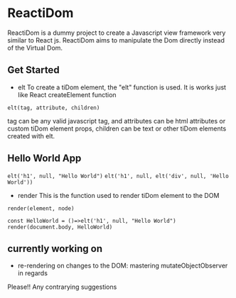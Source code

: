 # ReactiDom

ReactiDom is a dummy project to create a Javascript view framework very similar to React js. ReactiDom aims to manipulate the Dom directly instead of the Virtual Dom.


## Get Started
- elt
To create a tiDom element, the "elt" function is used. It is works just like React createElement function

`elt(tag, attribute, children)`

tag can be any valid javascript tag, and attributes can be html attributes or custom tiDom element props, children can be text or other tiDom elements created with elt.

## Hello World App

`elt('h1', null, "Hello World")`
`elt('h1', null, elt('div', null, 'Hello World'))`

- render
This is the function used to render tiDom element to the DOM

`render(element, node)`

`const HelloWorld = ()=>elt('h1', null, "Hello World")`
`render(document.body, HelloWorld)`

## currently working on
- re-rendering on changes to the DOM: mastering mutateObjectObserver in regards

Please!! Any contrarying suggestions

